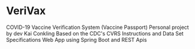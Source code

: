 # VeriVax
COVID-19 Vaccine Verification System (Vaccine Passport) 
Personal project by dev Kai Conkling 
Based on the CDC's CVRS Instructions and Data Set Specifications
Web App using Spring Boot and REST Apis 
